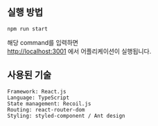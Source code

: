 ## 실행 방법

`npm run start`

해당 command를 입력하면<br />
[http://localhost:3001](http://localhost:3001) 에서 어플리케이션이 실행됩니다.


## 사용된 기술

```
Framework: React.js
Language: TypeScript
State management: Recoil.js
Routing: react-router-dom
Styling: styled-component / Ant design
```